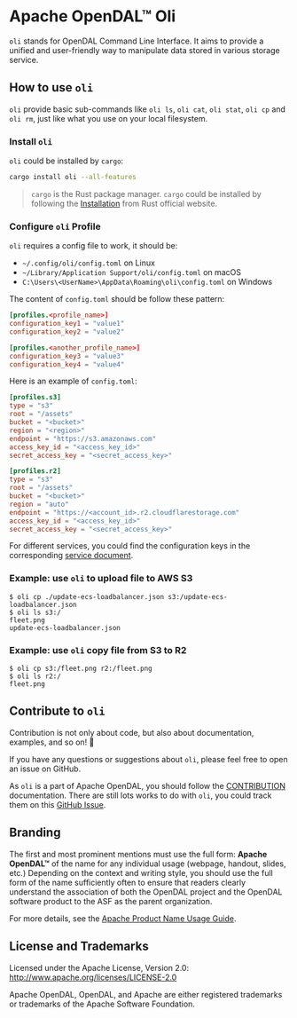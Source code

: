 # Apache OpenDAL™ Oli

[build status]: https://img.shields.io/github/actions/workflow/status/apache/opendal/ci_bin_oli.yml?branch=main
[actions]: https://github.com/apache/opendal/actions?query=branch%3Amain
[latest version]: https://img.shields.io/crates/v/oli.svg
[crates.io]: https://crates.io/crates/oli
[crate downloads]: https://img.shields.io/crates/d/oli.svg
[chat]: https://img.shields.io/discord/1081052318650339399
[discord]: https://opendal.apache.org/discord

`oli` stands for OpenDAL Command Line Interface. It aims to provide a unified and user-friendly way to manipulate data stored in various storage service.

## How to use `oli`

`oli` provide basic sub-commands like `oli ls`, `oli cat`, `oli stat`, `oli cp` and `oli rm`, just like what you use on your local filesystem.

### Install `oli`

`oli` could be installed by `cargo`:

```bash
cargo install oli --all-features
```

> `cargo` is the Rust package manager. `cargo` could be installed by following the [Installation](https://www.rust-lang.org/tools/install) from Rust official website.

### Configure `oli` Profile

`oli` requires a config file to work, it should be:

- `~/.config/oli/config.toml` on Linux
- `~/Library/Application Support/oli/config.toml` on macOS
- `C:\Users\<UserName>\AppData\Roaming\oli\config.toml` on Windows

The content of `config.toml` should be follow these pattern:

```toml
[profiles.<profile_name>]
configuration_key1 = "value1"
configuration_key2 = "value2"

[profiles.<another_profile_name>]
configuration_key3 = "value3"
configuration_key4 = "value4"

```

Here is an example of `config.toml`:

```toml
[profiles.s3]
type = "s3"
root = "/assets"
bucket = "<bucket>"
region = "<region>"
endpoint = "https://s3.amazonaws.com"
access_key_id = "<access_key_id>"
secret_access_key = "<secret_access_key>"

[profiles.r2]
type = "s3"
root = "/assets"
bucket = "<bucket>"
region = "auto"
endpoint = "https://<account_id>.r2.cloudflarestorage.com"
access_key_id = "<access_key_id>"
secret_access_key = "<secret_access_key>"
```

For different services, you could find the configuration keys in the corresponding [service document](https://opendal.apache.org/docs/services/).

### Example: use `oli` to upload file to AWS S3

```text
$ oli cp ./update-ecs-loadbalancer.json s3:/update-ecs-loadbalancer.json
$ oli ls s3:/
fleet.png
update-ecs-loadbalancer.json
```

### Example: use `oli` copy file from S3 to R2

```text
$ oli cp s3:/fleet.png r2:/fleet.png
$ oli ls r2:/
fleet.png
```

## Contribute to `oli`

Contribution is not only about code, but also about documentation, examples, and so on! 🚀

If you have any questions or suggestions about `oli`, please feel free to open an issue on GitHub.

As `oli` is a part of Apache OpenDAL, you should follow the [CONTRIBUTION](https://github.com/apache/opendal/blob/main/CONTRIBUTING.md) documentation. There are still lots works to do with `oli`, you could track them on this [GitHub Issue](https://github.com/apache/opendal/issues/422).

## Branding

The first and most prominent mentions must use the full form: **Apache OpenDAL™** of the name for any individual usage (webpage, handout, slides, etc.) Depending on the context and writing style, you should use the full form of the name sufficiently often to ensure that readers clearly understand the association of both the OpenDAL project and the OpenDAL software product to the ASF as the parent organization.

For more details, see the [Apache Product Name Usage Guide](https://www.apache.org/foundation/marks/guide).

## License and Trademarks

Licensed under the Apache License, Version 2.0: http://www.apache.org/licenses/LICENSE-2.0

Apache OpenDAL, OpenDAL, and Apache are either registered trademarks or trademarks of the Apache Software Foundation.
